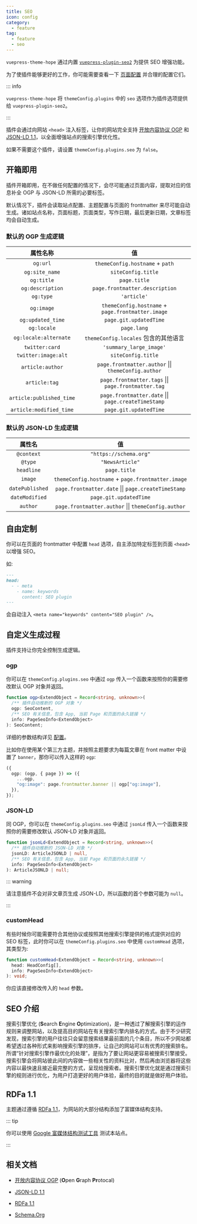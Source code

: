 ```yaml
---
title: SEO
icon: config
category:
  - feature
tag:
  - feature
  - seo
---
```


`vuepress-theme-hope` 通过内置 [`vuepress-plugin-seo2`][seo2] 为提供 SEO 增强功能。

为了使插件能够更好的工作，你可能需要查看一下 [页面配置](../../config/page.md#信息类) 并合理的配置它们。

::: info

`vuepress-theme-hope` 将 `themeConfig.plugins` 中的 `seo` 选项作为插件选项提供给 `vuepress-plugin-seo2`。

:::

插件会通过向网站 `<head>` 注入标签，让你的网站完全支持 [开放内容协议 OGP](https://ogp.me/) 和 [JSON-LD 1.1](https://www.w3.org/TR/json-ld-api/)，以全面增强站点的搜索引擎优化性。

如果不需要这个插件，请设置 `themeConfig.plugins.seo` 为 `false`。

<!-- more -->

## 开箱即用

插件开箱即用，在不做任何配置的情况下，会尽可能通过页面内容，提取对应的信息补全 OGP 与 JSON-LD 所需的必要标签。

默认情况下，插件会读取站点配置、主题配置与页面的 frontmatter 来尽可能自动生成。诸如站点名称，页面标题，页面类型，写作日期，最后更新日期，文章标签均会自动生成。

### 默认的 OGP 生成逻辑

|         属性名称         |                         值                          |
| :----------------------: | :-------------------------------------------------: |
|         `og:url`         |           `themeConfig.hostname` + `path`           |
|      `og:site_name`      |                 `siteConfig.title`                  |
|        `og:title`        |                    `page.title`                     |
|     `og:description`     |           `page.frontmatter.description`            |
|        `og:type`         |                     `'article'`                     |
|        `og:image`        |  `themeConfig.hostname` + `page.frontmatter.image`  |
|    `og:updated_time`     |               `page.git.updatedTime`                |
|       `og:locale`        |                     `page.lang`                     |
|  `og:locale:alternate`   |        `themeConfig.locales` 包含的其他语言         |
|      `twitter:card`      |               `'summary_large_image'`               |
|   `twitter:image:alt`    |                 `siteConfig.title`                  |
|     `article:author`     | `page.frontmatter.author` \|\| `themeConfig.author` |
|      `article:tag`       | `page.frontmatter.tags` \|\| `page.frontmatter.tag` |
| `article:published_time` | `page.frontmatter.date` \|\| `page.createTimeStamp` |
| `article:modified_time`  |               `page.git.updatedTime`                |

### 默认的 JSON-LD 生成逻辑

|     属性名      |                         值                          |
| :-------------: | :-------------------------------------------------: |
|   `@context`    |               `"https://schema.org"`                |
|     `@type`     |                   `"NewsArticle"`                   |
|   `headline`    |                    `page.title`                     |
|     `image`     |  `themeConfig.hostname` + `page.frontmatter.image`  |
| `datePublished` | `page.frontmatter.date` \|\| `page.createTimeStamp` |
| `dateModified`  |               `page.git.updatedTime`                |
|    `author`     | `page.frontmatter.author` \|\| `themeConfig.author` |

## 自由定制

你可以在页面的 frontmatter 中配置 `head` 选项，自主添加特定标签到页面 `<head>` 以增强 SEO。

如:

```md
---
head:
  - - meta
    - name: keywords
      content: SEO plugin
---
```

会自动注入 `<meta name="keywords" content="SEO plugin" />`。

## 自定义生成过程

插件支持让你完全控制生成逻辑。

### ogp

你可以在 `themeConfig.plugins.seo` 中通过 `ogp` 传入一个函数来按照你的需要修改默认 OGP 对象并返回。

```ts
function ogp<ExtendObject = Record<string, unknown>>(
  /** 插件自动推断的 OGP 对象 */
  ogp: SeoContent,
  /** SEO 有关信息，包含 App, 当前 Page 和页面的永久链接 */
  info: PageSeoInfo<ExtendObject>
): SeoContent;
```

详细的参数结构详见 [配置][seo2-config]。

比如你在使用某个第三方主题，并按照主题要求为每篇文章在 front matter 中设置了 `banner`，那你可以传入这样的 `ogp`:

```ts
({
  ogp: (ogp, { page }) => ({
    ...ogp,
    "og:image": page.frontmatter.banner || ogp["og:image"],
  }),
});
```

### JSON-LD

同 OGP，你可以在 `themeConfig.plugins.seo` 中通过 `jsonLd` 传入一个函数来按照你的需要修改默认 JSON-LD 对象并返回。

```ts
function jsonLd<ExtendObject = Record<string, unknown>>(
  /** 插件自动推断的 JSON-LD 对象 */
  jsonLD: ArticleJSONLD | null,
  /** SEO 有关信息，包含 App, 当前 Page 和页面的永久链接 */
  info: PageSeoInfo<ExtendObject>
): ArticleJSONLD | null;
```

::: warning

请注意插件不会对非文章页生成 JSON-LD，所以函数的首个参数可能为 `null`。

:::

### customHead

有些时候你可能需要符合其他协议或按照其他搜索引擎提供的格式提供对应的 SEO 标签，此时你可以在 `themeConfig.plugins.seo` 中使用 `customHead` 选项，其类型为:

```ts
function customHead<ExtendObject = Record<string, unknown>>(
  head: HeadConfig[],
  info: PageSeoInfo<ExtendObject>
): void;
```

你应该直接修改传入的 `head` 参数。

## SEO 介绍

搜索引擎优化 (**S**earch **E**ngine **O**ptimization)，是一种透过了解搜索引擎的运作规则来调整网站，以及提高目的网站在有关搜索引擎内排名的方式。由于不少研究发现，搜索引擎的用户往往只会留意搜索结果最前面的几个条目，所以不少网站都希望透过各种形式来影响搜索引擎的排序，让自己的网站可以有优秀的搜索排名。 所谓“针对搜索引擎作最优化的处理”，是指为了要让网站更容易被搜索引擎接受。搜索引擎会将网站彼此间的内容做一些相关性的资料比对，然后再由浏览器将这些内容以最快速且接近最完整的方式，呈现给搜索者。搜索引擎优化就是通过搜索引擎的规则进行优化，为用户打造更好的用户体验，最终的目的就是做好用户体验。

## RDFa 1.1

主题通过遵循 [RDFa 1.1](https://www.w3.org/TR/rdfa-primer/)，为网站的大部分结构添加了富媒体结构支持。

::: tip

你可以使用 [Google 富媒体结构测试工具](https://search.google.com/test/rich-results) 测试本站点。

:::

## 相关文档

- [开放内容协议 OGP](https://ogp.me/) (**O**pen **G**raph **Pr**otocal)

- [JSON-LD 1.1](https://www.w3.org/TR/json-ld-api/)

- [RDFa 1.1](https://www.w3.org/TR/rdfa-primer/)

- [Schema.Org](https://schema.org/)

[seo2]: https://vuepress-theme-hope.github.io/v2/seo/zh/
[seo2-config]: https://vuepress-theme-hope.github.io/v2/seo/zh/config.html
